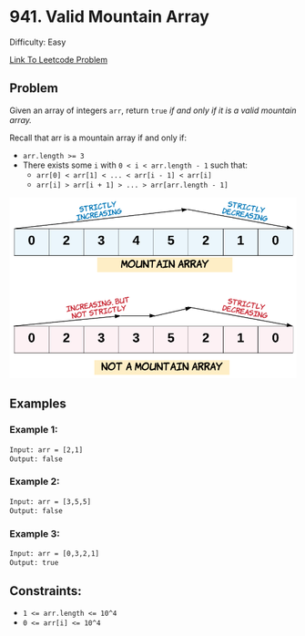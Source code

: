 # 941. Valid Mountain Array
Difficulty: Easy

[Link To Leetcode Problem](https://leetcode.com/problems/valid-mountain-array/)

## Problem
Given an array of integers `arr`, return `true` *if and only if it is a valid mountain array.*

Recall that arr is a mountain array if and only if:
- `arr.length >= 3`
- There exists some `i` with `0 < i < arr.length - 1` such that:
  - `arr[0] < arr[1] < ... < arr[i - 1] < arr[i]`
  - `arr[i] > arr[i + 1] > ... > arr[arr.length - 1]`

![MountainArray](./MountainArray.png)

## Examples
### Example 1:
```
Input: arr = [2,1]
Output: false
```
### Example 2:
```
Input: arr = [3,5,5]
Output: false
```
### Example 3:
```
Input: arr = [0,3,2,1]
Output: true
```

## Constraints:
- `1 <= arr.length <= 10^4`
- `0 <= arr[i] <= 10^4`